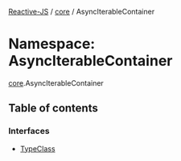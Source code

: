[Reactive-JS](../README.md) / [core](core.md) / AsyncIterableContainer

# Namespace: AsyncIterableContainer

[core](core.md).AsyncIterableContainer

## Table of contents

### Interfaces

- [TypeClass](../interfaces/core.AsyncIterableContainer.TypeClass.md)
